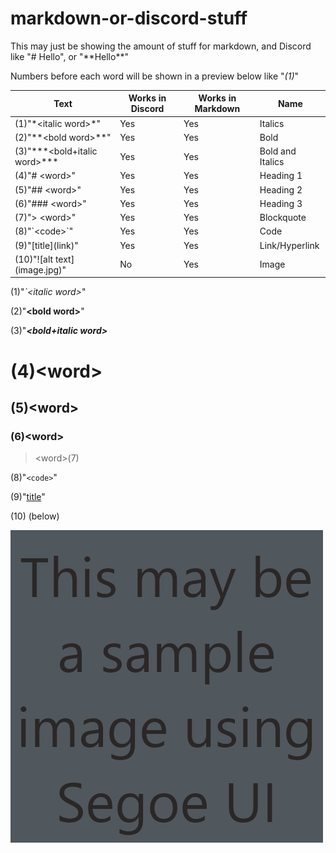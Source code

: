 # markdown-or-discord-stuff

This may just be showing the amount of stuff for markdown, and Discord like "# Hello", or "\*\*Hello\*\*"

Numbers before each word will be shown in a preview below like "*(1)*"

| Text | Works in Discord | Works in Markdown | Name |
| ----------- | ----------- | ----------- | ----------- |
| (1)"\*\<italic word>\*" | Yes | Yes | Italics |
| (2)"\*\*\<bold word>\*\*" | Yes | Yes | Bold |
| (3)"\*\*\*\<bold+italic word>\*\*\* | Yes | Yes | Bold and Italics |
| (4)"\# \<word>" | Yes | Yes | Heading 1 |
| (5)"\## \<word>" | Yes | Yes | Heading 2 |
| (6)"\### \<word>" | Yes | Yes | Heading 3 |
| (7)"\> \<word>" | Yes | Yes | Blockquote |
| (8)"\`\<code>\`" | Yes | Yes | Code |
| (9)"\[title](link)" | Yes | Yes | Link/Hyperlink |
| (10)"\![alt text]\(image.jpg)" | No | Yes | Image |

(1)"*`\<italic word>*"

(2)"**\<bold word>**"

(3)"***\<bold+italic word>***

# (4)\<word>
## (5)\<word>
### (6)\<word>

> \<word>(7)

(8)"`<code>`"

(9)"[title](hello.txt)"

(10) (below)

![alt text](image.jpg)
